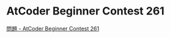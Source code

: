 AtCoder Beginner Contest 261
===

[問題 - AtCoder Beginner Contest 261](https://atcoder.jp/contests/abc261/tasks)
